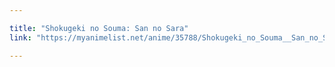 ```yaml
---

title: "Shokugeki no Souma: San no Sara"
link: "https://myanimelist.net/anime/35788/Shokugeki_no_Souma__San_no_Sara"

---
```


